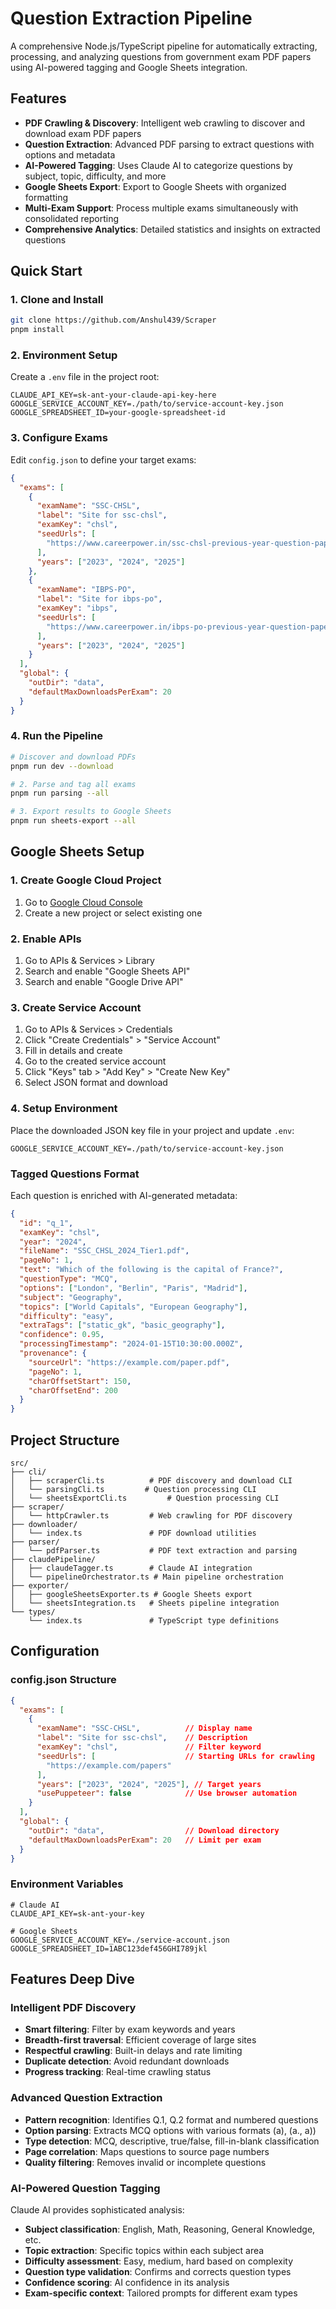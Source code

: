 # Question Extraction Pipeline

A comprehensive Node.js/TypeScript pipeline for automatically extracting, processing, and analyzing questions from government exam PDF papers using AI-powered tagging and Google Sheets integration.

## Features

- **PDF Crawling & Discovery**: Intelligent web crawling to discover and download exam PDF papers
- **Question Extraction**: Advanced PDF parsing to extract questions with options and metadata  
- **AI-Powered Tagging**: Uses Claude AI to categorize questions by subject, topic, difficulty, and more
- **Google Sheets Export**: Export to Google Sheets with organized formatting
- **Multi-Exam Support**: Process multiple exams simultaneously with consolidated reporting
- **Comprehensive Analytics**: Detailed statistics and insights on extracted questions


## Quick Start

### 1. Clone and Install

```bash
git clone https://github.com/Anshul439/Scraper
pnpm install
```

### 2. Environment Setup

Create a `.env` file in the project root:

```env
CLAUDE_API_KEY=sk-ant-your-claude-api-key-here
GOOGLE_SERVICE_ACCOUNT_KEY=./path/to/service-account-key.json
GOOGLE_SPREADSHEET_ID=your-google-spreadsheet-id
```

### 3. Configure Exams

Edit `config.json` to define your target exams:

```json
{
  "exams": [
    {
      "examName": "SSC-CHSL",
      "label": "Site for ssc-chsl",
      "examKey": "chsl",
      "seedUrls": [
        "https://www.careerpower.in/ssc-chsl-previous-year-question-paper.html"
      ],
      "years": ["2023", "2024", "2025"]
    },
    {
      "examName": "IBPS-PO",
      "label": "Site for ibps-po", 
      "examKey": "ibps",
      "seedUrls": [
        "https://www.careerpower.in/ibps-po-previous-year-question-paper.html"
      ],
      "years": ["2023", "2024", "2025"]
    }
  ],
  "global": {
    "outDir": "data",
    "defaultMaxDownloadsPerExam": 20
  }
}
```

### 4. Run the Pipeline

```bash
# Discover and download PDFs
pnpm run dev --download

# 2. Parse and tag all exams
pnpm run parsing --all

# 3. Export results to Google Sheets
pnpm run sheets-export --all
```

## Google Sheets Setup

### 1. Create Google Cloud Project

1. Go to [Google Cloud Console](https://console.cloud.google.com/)
2. Create a new project or select existing one

### 2. Enable APIs

1. Go to APIs & Services > Library
2. Search and enable "Google Sheets API"  
3. Search and enable "Google Drive API"

### 3. Create Service Account

1. Go to APIs & Services > Credentials
2. Click "Create Credentials" > "Service Account"
3. Fill in details and create
4. Go to the created service account
5. Click "Keys" tab > "Add Key" > "Create New Key"
6. Select JSON format and download

### 4. Setup Environment

Place the downloaded JSON key file in your project and update `.env`:

```env
GOOGLE_SERVICE_ACCOUNT_KEY=./path/to/service-account-key.json
```


### Tagged Questions Format

Each question is enriched with AI-generated metadata:

```json
{
  "id": "q_1",
  "examKey": "chsl",
  "year": "2024", 
  "fileName": "SSC_CHSL_2024_Tier1.pdf",
  "pageNo": 1,
  "text": "Which of the following is the capital of France?",
  "questionType": "MCQ",
  "options": ["London", "Berlin", "Paris", "Madrid"],
  "subject": "Geography",
  "topics": ["World Capitals", "European Geography"],
  "difficulty": "easy",
  "extraTags": ["static_gk", "basic_geography"],
  "confidence": 0.95,
  "processingTimestamp": "2024-01-15T10:30:00.000Z",
  "provenance": {
    "sourceUrl": "https://example.com/paper.pdf",
    "pageNo": 1,
    "charOffsetStart": 150,
    "charOffsetEnd": 200
  }
}
```

## Project Structure

```
src/
├── cli/
│   ├── scraperCli.ts          # PDF discovery and download CLI
│   └── parsingCli.ts         # Question processing CLI
│   └── sheetsExportCli.ts         # Question processing CLI
├── scraper/
│   └── httpCrawler.ts         # Web crawling for PDF discovery
├── downloader/
│   └── index.ts               # PDF download utilities
├── parser/
│   └── pdfParser.ts           # PDF text extraction and parsing
├── claudePipeline/
│   ├── claudeTagger.ts        # Claude AI integration
│   └── pipelineOrchestrator.ts # Main pipeline orchestration
├── exporter/
│   ├── googleSheetsExporter.ts # Google Sheets export
│   └── sheetsIntegration.ts   # Sheets pipeline integration
└── types/
    └── index.ts               # TypeScript type definitions
```

## Configuration

### config.json Structure

```json
{
  "exams": [
    {
      "examName": "SSC-CHSL",          // Display name
      "label": "Site for ssc-chsl",    // Description
      "examKey": "chsl",               // Filter keyword
      "seedUrls": [                    // Starting URLs for crawling
        "https://example.com/papers"
      ],
      "years": ["2023", "2024", "2025"], // Target years
      "usePuppeteer": false            // Use browser automation
    }
  ],
  "global": {
    "outDir": "data",                  // Download directory
    "defaultMaxDownloadsPerExam": 20   // Limit per exam
  }
}
```

### Environment Variables

```env
# Claude AI
CLAUDE_API_KEY=sk-ant-your-key

# Google Sheets
GOOGLE_SERVICE_ACCOUNT_KEY=./service-account.json  
GOOGLE_SPREADSHEET_ID=1ABC123def456GHI789jkl
```

## Features Deep Dive

### Intelligent PDF Discovery

- **Smart filtering**: Filter by exam keywords and years
- **Breadth-first traversal**: Efficient coverage of large sites
- **Respectful crawling**: Built-in delays and rate limiting
- **Duplicate detection**: Avoid redundant downloads
- **Progress tracking**: Real-time crawling status

### Advanced Question Extraction  

- **Pattern recognition**: Identifies Q.1, Q.2 format and numbered questions
- **Option parsing**: Extracts MCQ options with various formats (a), (a., a))
- **Type detection**: MCQ, descriptive, true/false, fill-in-blank classification
- **Page correlation**: Maps questions to source page numbers
- **Quality filtering**: Removes invalid or incomplete questions

### AI-Powered Question Tagging

Claude AI provides sophisticated analysis:

- **Subject classification**: English, Math, Reasoning, General Knowledge, etc.
- **Topic extraction**: Specific topics within each subject area
- **Difficulty assessment**: Easy, medium, hard based on complexity
- **Question type validation**: Confirms and corrects question types  
- **Confidence scoring**: AI confidence in its analysis
- **Exam-specific context**: Tailored prompts for different exam types
